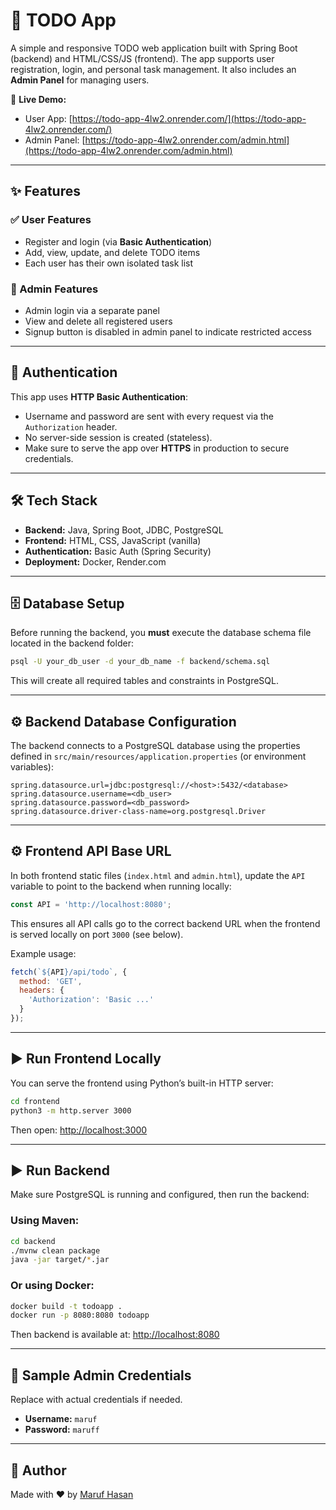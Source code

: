 # 📝 TODO App

A simple and responsive TODO web application built with Spring Boot (backend) and HTML/CSS/JS (frontend). The app supports user registration, login, and personal task management. It also includes an **Admin Panel** for managing users.

🚀 **Live Demo:**  
- User App: [https://todo-app-4lw2.onrender.com/](https://todo-app-4lw2.onrender.com/)  
- Admin Panel: [https://todo-app-4lw2.onrender.com/admin.html](https://todo-app-4lw2.onrender.com/admin.html)

---

## ✨ Features

### ✅ User Features
- Register and login (via **Basic Authentication**)
- Add, view, update, and delete TODO items
- Each user has their own isolated task list

### 🔐 Admin Features
- Admin login via a separate panel
- View and delete all registered users
- Signup button is disabled in admin panel to indicate restricted access

---

## 🔐 Authentication

This app uses **HTTP Basic Authentication**:
- Username and password are sent with every request via the `Authorization` header.
- No server-side session is created (stateless).
- Make sure to serve the app over **HTTPS** in production to secure credentials.

---

## 🛠️ Tech Stack

- **Backend:** Java, Spring Boot, JDBC, PostgreSQL
- **Frontend:** HTML, CSS, JavaScript (vanilla)
- **Authentication:** Basic Auth (Spring Security)
- **Deployment:** Docker, Render.com

---

## 🗄️ Database Setup

Before running the backend, you **must** execute the database schema file located in the backend folder:

```bash
psql -U your_db_user -d your_db_name -f backend/schema.sql
```

This will create all required tables and constraints in PostgreSQL.

---

## ⚙️ Backend Database Configuration

The backend connects to a PostgreSQL database using the properties defined in `src/main/resources/application.properties` (or environment variables):

```properties
spring.datasource.url=jdbc:postgresql://<host>:5432/<database>
spring.datasource.username=<db_user>
spring.datasource.password=<db_password>
spring.datasource.driver-class-name=org.postgresql.Driver
```

---

## ⚙️ Frontend API Base URL

In both frontend static files (`index.html` and `admin.html`), update the `API` variable to point to the backend when running locally:

```js
const API = 'http://localhost:8080';
```

This ensures all API calls go to the correct backend URL when the frontend is served locally on port `3000` (see below).

Example usage:

```js
fetch(`${API}/api/todo`, {
  method: 'GET',
  headers: {
    'Authorization': 'Basic ...'
  }
});
```

---

## ▶️ Run Frontend Locally

You can serve the frontend using Python’s built-in HTTP server:

```bash
cd frontend
python3 -m http.server 3000
```

Then open: [http://localhost:3000](http://localhost:3000)

---

## ▶️ Run Backend

Make sure PostgreSQL is running and configured, then run the backend:

### Using Maven:

```bash
cd backend
./mvnw clean package
java -jar target/*.jar
```

### Or using Docker:

```bash
docker build -t todoapp .
docker run -p 8080:8080 todoapp
```

Then backend is available at: [http://localhost:8080](http://localhost:8080)

---

## 🧪 Sample Admin Credentials

Replace with actual credentials if needed.

- **Username:** `maruf`
- **Password:** `maruff`

---

## 🙌 Author

Made with ❤️ by [Maruf Hasan](https://github.com/maruffhasan)
